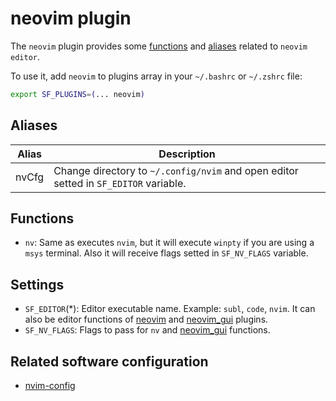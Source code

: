 # neovim plugin

The `neovim` plugin provides some [functions](#functions) and [aliases](#aliases) related to `neovim editor`.

To use it, add `neovim` to plugins array in your `~/.bashrc` or `~/.zshrc` file:

```sh
export SF_PLUGINS=(... neovim)
```

## Aliases

| Alias | Description                                                                          |
| ----- | ------------------------------------------------------------------------------------ |
| nvCfg | Change directory to `~/.config/nvim` and open editor setted in `SF_EDITOR` variable. |

## Functions

- `nv`: Same as executes `nvim`, but it will execute `winpty` if you are using a `msys` terminal. Also it will receive flags setted in `SF_NV_FLAGS` variable.

## Settings

- `SF_EDITOR`(\*): Editor executable name. Example: `subl`, `code`, `nvim`. It can also be editor functions of [neovim](/plugins/neovim/) and [neovim_gui](/plugins/neovim_gui/) plugins.
- `SF_NV_FLAGS`: Flags to pass for `nv` and [neovim_gui](/plugins/neovim_gui/) functions.

## Related software configuration

- [nvim-config](https://github.com/Hdoc1509/nvim-config)
